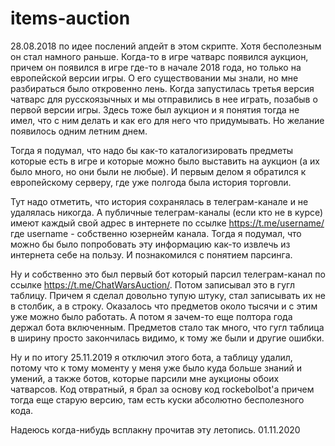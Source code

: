 # items-auction
28.08.2018 по идее послений апдейт в этом скрипте. Хотя бесполезным он стал намного раньше.
Когда-то в игре чатварс появился аукцион, причем он появился в игре где-то в начале 2018 года, но только на европейской версии игры. О его существовании мы знали, но мне разбираться было откровенно лень. Когда запустилась третья версия чатварс для русскоязычных и мы отправились в нее играть, позабыв о первой версии игры. Здесь тоже был аукцион и я понятия тогда не имел, что с ним делать и как его для него что придумывать. Но желание появилось одним летним днем.

Тогда я подумал, что надо бы как-то каталогизировать предметы которые есть в игре и которые можно было выставить на аукцион (а их было много, но они были не любые).
И первым делом я обратился к европейскому серверу, где уже полгода была история торговли.

Тут надо отметить, что история сохранялась в телеграм-канале и не удалялась никогда. А публичные телеграм-каналы (если кто не в курсе) имеют каждый свой адрес в интернете по ссылке https://t.me/username/ где username - собственно юзернейм канала.
Тогда я подумал, что можно бы было попробовать эту информацию как-то извлечь из интернета себе на пользу. И познакомился с понятием парсинга.

Ну и собственно это был первый бот который парсил телеграм-канал по ссылке https://t.me/ChatWarsAuction/. Потом записывал это в гугл таблицу.
Причем я сделал довольно тупую штуку, стал записывать их не в столбик, а в строку. Оказалось что предметов около тысячи и с этим уже можно было работать.
А потом я зачем-то еще полтора года держал бота включенным. Предметов стало так много, что гугл таблица в ширину просто закончилась видимо, к тому же были и другие ошибки.

Ну и по итогу 25.11.2019 я отключил этого бота, а таблицу удалил, потому что к тому моменту у меня уже было куда больше знаний и умений, а также ботов, которые парсили мне аукционы обоих чатварсов. Код отвратный, я брал за основу код rockebolbot'a причем тогда еще старую версию, там есть куски абсолютно бесполезного кода.

Надеюсь когда-нибудь всплакну прочитав эту летопись.
01.11.2020
